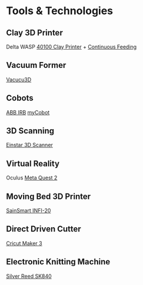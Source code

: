 # Tools & Technologies

## **Clay 3D Printer**

Delta WASP [40100 Clay Printer](https://www.3dwasp.shop/en/prodotto/delta-wasp-40100-clay/) + [Continuous Feeding](https://www.3dwasp.com/en/wasp-continuous-feeding-system/)

## **Vacuum Former**

[Vacucu3D](https://www.vacucu3d.com/)

## **Cobots**

[ABB IRB](https://new.abb.com/products/robotics/robots/articulated-robots/irb-120) [myCobot](https://shop.elephantrobotics.com/collections/mycobot/products/mycobot-worlds-smallest-and-lightest-six-axis-collaborative-robot)

## **3D Scanning**

[Einstar 3D Scanner](https://www.einstar.com/products/einstar-3d-scanner?variant=43551575507118)

## **Virtual Reality**

Oculus [Meta Quest 2](https://www.meta.com/quest/products/quest-2/)

## **Moving Bed 3D Printer**

[SainSmart INFI-20](https://www.sainsmart.com/products/sainsmart-infi-20-belt-3d-printer-infinite-z)

## **Direct Driven Cutter**

[Cricut Maker 3](https://cricut.com/en-us/cricut-maker)

## **Electronic Knitting Machine**

[Silver Reed SK840](https://yarn-store.com/silver-reed-sk840-knitting-machine/)